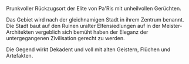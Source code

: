 Prunkvoller Rückzugsort der Elite von Pa'Ris mit unheilvollen Gerüchten.

Das Gebiet wird nach der gleichnamigen Stadt in ihrem Zentrum benannt.
Die Stadt baut auf den Ruinen uralter Elfensiedlungen auf in der Meister-Architekten vergeblich sich bemüht haben der Eleganz der untergegangenen Zivilisation gerecht zu werden.

Die Gegend wirkt Dekadent und voll mit alten Geistern, Flüchen und Artefakten.